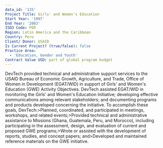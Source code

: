 ```yaml
---
data_id: '135'
Project Title: Girls' and Women's Education
Start Year: '1997'
End Year: '2003'
ISO3 Code: PER
Region: Latin America and the Caribbean
Country: Peru
Client/ Donor: USAID
Is Current Project? (true/false): false
Practice Area:
  - 'Education, Gender and Youth'
Contract Value USD: part of global program budget
---
```

DevTech provided technical and administrative support services to the USAID Bureau of Economic Growth, Agriculture, and Trade, Office of Women in Development (EGAT/WID) in support of Girls' and Women's Education (GWE) Activity Objectives. DevTech assisted EGAT/WID in monitoring the Girls' and Women's Education Initiative; developing effective communications among relevant stakeholders; and documenting programs and products developed concerning the initiative. To accomplish these goals, DevTech:>Planned, coordinated, and participated in meetings, workshops, and related events;>Provided technical and administrative assistance to Missions (Ghana, Guatemala, Peru, and Morocco), including participating in the assessment, design, and evaluation of current and proposed GWE programs;>Wrote or assisted with the development of reports, studies, and concept papers; and>Developed and maintained reference materials on the GWE initiative.